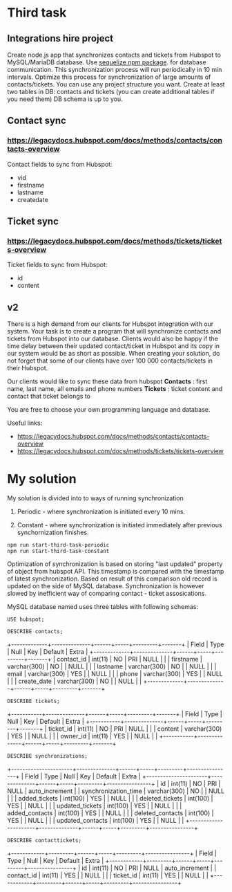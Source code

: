 # Third task

## Integrations hire project
Create node.js app that synchronizes contacts and tickets from Hubspot to
MySQL/MariaDB database.
Use [sequelize npm package](https://www.npmjs.com/package/sequelize). for database communication.
This synchronization process will run periodically in 10 min intervals.
Optimize this process for synchronization of large amounts of contacts/tickets.
You can use any project structure you want.
Create at least two tables in DB: contacts and tickets (you can create additional tables if
you need them)
DB schema is up to you.

## Contact sync
### https://legacydocs.hubspot.com/docs/methods/contacts/contacts-overview

Contact fields to sync from Hubspot:

* vid
* firstname
* lastname
* createdate

## Ticket sync
### https://legacydocs.hubspot.com/docs/methods/tickets/tickets-overview

Ticket fields to sync from Hubspot:

* id
* content

## v2

There is a high demand from our clients for Hubspot integration with our system. Your task is
to create a program that will synchronize contacts and tickets from Hubspot into our
database.
Clients would also be happy if the time delay between their updated contact/ticket in
Hubspot and its copy in our system would be as short as possible.
When creating your solution, do not forget that some of our clients have over 100 000
contacts/tickets in their Hubspot.

Our clients would like to sync these data from hubspot
**Contacts** : first name, last name, all emails and phone numbers
**Tickets** : ticket content and contact that ticket belongs to

You are free to choose your own programming language and database.

Useful links:

* https://legacydocs.hubspot.com/docs/methods/contacts/contacts-overview
* https://legacydocs.hubspot.com/docs/methods/tickets/tickets-overview

# My solution

My solution is divided into to ways of running synchronization

1. Periodic - where synchronization is initiated every 10 mins. 

2. Constant - where synchronization is initiated immediately after previous synchornization finishes.

```text
npm run start-third-task-periodic
npm run start-third-task-constant
```

Optimization of synchronization is based on storing "last updated" property of object from hubspot API. This timestamp is compared with the timestamp of latest synchronization. Based on result of this comparison old record is updated on the side of MySQL database. Synchronization is however slowed by inefficient way of comparing contact - ticket assosications. 

MySQL database named uses three tables with following schemas:

```text
USE hubspot;
```

```text
DESCRIBE contacts;
```

+-------------+--------------+------+-----+---------+-------+
| Field       | Type         | Null | Key | Default | Extra |
+-------------+--------------+------+-----+---------+-------+
| contact_id  | int(11)      | NO   | PRI | NULL    |       |
| firstname   | varchar(300) | NO   |     | NULL    |       |
| lastname    | varchar(300) | NO   |     | NULL    |       |
| email       | varchar(300) | YES  |     | NULL    |       |
| phone       | varchar(300) | YES  |     | NULL    |       |
| create_date | varchar(300) | NO   |     | NULL    |       |
+-------------+--------------+------+-----+---------+-------+

```text
DESCRIBE tickets;
```

+-----------+--------------+------+-----+---------+-------+
| Field     | Type         | Null | Key | Default | Extra |
+-----------+--------------+------+-----+---------+-------+
| ticket_id | int(11)      | NO   | PRI | NULL    |       |
| content   | varchar(300) | YES  |     | NULL    |       |
| owner_id  | int(11)      | YES  |     | NULL    |       |
+-----------+--------------+------+-----+---------+-------+

```text
DESCRIBE synchronizations;
```

+----------------------+--------------+------+-----+---------+----------------+
| Field                | Type         | Null | Key | Default | Extra          |
+----------------------+--------------+------+-----+---------+----------------+
| id                   | int(11)      | NO   | PRI | NULL    | auto_increment |
| synchronization_time | varchar(300) | NO   |     | NULL    |                |
| added_tickets        | int(100)     | YES  |     | NULL    |                |
| deleted_tickets      | int(100)     | YES  |     | NULL    |                |
| updated_tickets      | int(100)     | YES  |     | NULL    |                |
| added_contacts       | int(100)     | YES  |     | NULL    |                |
| deleted_contacts     | int(100)     | YES  |     | NULL    |                |
| updated_contacts     | int(100)     | YES  |     | NULL    |                |
+----------------------+--------------+------+-----+---------+----------------+

```text
DESCRIBE contacttickets;
```

+------------+---------+------+-----+---------+----------------+
| Field      | Type    | Null | Key | Default | Extra          |
+------------+---------+------+-----+---------+----------------+
| id         | int(11) | NO   | PRI | NULL    | auto_increment |
| contact_id | int(11) | YES  |     | NULL    |                |
| ticket_id  | int(11) | YES  |     | NULL    |                |
+------------+---------+------+-----+---------+----------------+